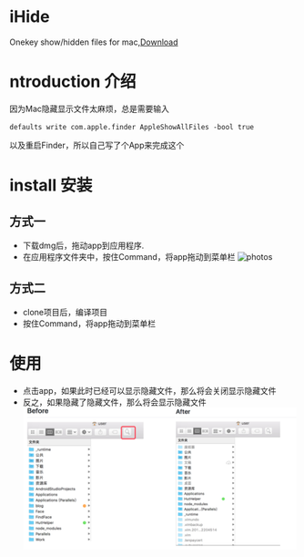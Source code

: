  # iHide
  Onekey show/hidden files for mac,[Download](https://github.com/isnine/iHide/raw/master/iHide.dmg)

  # ntroduction 介绍
 因为Mac隐藏显示文件太麻烦，总是需要输入
 ```
 defaults write com.apple.finder AppleShowAllFiles -bool true
 ```
 以及重启Finder，所以自己写了个App来完成这个

# install 安装
## 方式一
- 下载dmg后，拖动app到应用程序.
- 在应用程序文件夹中，按住Command，将app拖动到菜单栏
![photos](https://o90qqsid7.qnssl.com/1234567.png?imageView2/2/w/600/h/300/interlace/0/q/41)

## 方式二
- clone项目后，编译项目
- 按住Command，将app拖动到菜单栏

# 使用
- 点击app，如果此时已经可以显示隐藏文件，那么将会关闭显示隐藏文件
- 反之，如果隐藏了隐藏文件，那么将会显示隐藏文件
![photo](Preview.jpg)